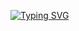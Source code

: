 [![Typing SVG](https://readme-typing-svg.demolab.com?font=&size=28&duration=4000&pause=1&color=F7F7F7&center=true&vCenter=true&width=435&lines=Hi+👋🏻+%2C;Welcome+to+my+account+!+)](https://git.io/typing-svg)
